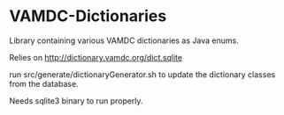VAMDC-Dictionaries
==================

Library containing various VAMDC dictionaries as Java enums.

Relies on http://dictionary.vamdc.org/dict.sqlite

run src/generate/dictionaryGenerator.sh to update the dictionary classes from the database.

Needs sqlite3 binary to run properly.